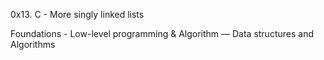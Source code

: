 0x13. C - More singly linked lists

Foundations - Low-level programming & Algorithm ― Data structures and Algorithms 